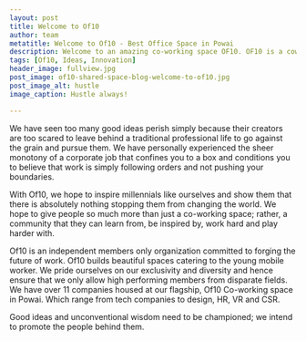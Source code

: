```yaml
---
layout: post
title: Welcome to Of10
author: team
metatitle: Welcome to Of10 - Best Office Space in Powai
description: Welcome to an amazing co-working space OF10. OF10 is a coworking space focused towards community building. Startups have grown through our networking events in the past.
tags: [Of10, Ideas, Innovation]
header_image: fullview.jpg
post_image: of10-shared-space-blog-welcome-to-of10.jpg
post_image_alt: hustle
image_caption: Hustle always!

---
```


We have seen too many good ideas perish simply because their creators are too scared to leave behind a traditional professional life to go against the grain and pursue them. We have personally experienced the sheer monotony of a corporate job that confines you to a box and conditions you to believe that work is simply following orders and not pushing your boundaries.

With Of10, we hope to inspire millennials like ourselves and show them that there is absolutely nothing stopping them from changing the world. We hope to give people so much more than just a co-working space; rather, a community that they can learn from, be inspired by, work hard and play harder with.

Of10 is an independent members only organization committed to forging the future of work. Of10 builds beautiful spaces catering to the young mobile worker. We pride ourselves on our exclusivity and diversity and hence ensure that we only allow high performing members from disparate fields. We have over 11 companies housed at our flagship, Of10 Co-working space in Powai. Which range from tech companies to design, HR, VR and CSR.

Good ideas and unconventional wisdom need to be championed; we intend to promote the people behind them.
